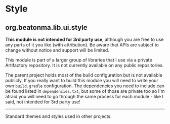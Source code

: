 # Style
## org.beatonma.lib.ui.style

**This module is not intended for 3rd party use**, although you are free to use any parts of it
you like (with attribution). Be aware that APIs are subject to change without notice and
support will be limited.

This module is part of a larger group of libraries that I use via a private Artifactory repository.
It is not currently available on any public repositories.

The parent project holds most of the build configuration but is not available publicly. If you
really want to build this module you will need to write your own `build.gradle` configuration.
The dependencies you need to include can be found listed in `dependencies.txt`, but some of those
are private too so I'm afraid you will need to go through the same process for each module - like
I said, not intended for 3rd party use!

----

Standard themes and styles used in other projects.
